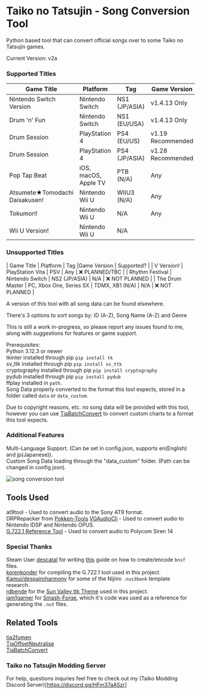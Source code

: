 # Taiko no Tatsujin - Song Conversion Tool 

Python based tool that can convert official songs over to some Taiko no Tatsujin games.  

Current Version: v2a  

### Supported Titles

| Game Title                     | Platform                | Tag                 |Game Version       | Supported?      |
| ------------------------------ | ----------------------- | ------------------- | ----------------- | --------------- |
| Nintendo Switch Version        | Nintendo Switch         | NS1 (JP/ASIA)       | v1.4.13 Only      | ✅              |
| Drum 'n' Fun                   | Nintendo Switch         | NS1 (EU/USA)        | v1.4.13 Only      | ✅              |
| Drum Session                   | PlayStation 4           | PS4 (EU/US)         | v1.19 Recommended | ✅              |
| Drum Session                   | PlayStation 4           | PS4 (JP/ASIA)       | v1.28 Recommended | ✅              |
| Pop Tap Beat                   | iOS, macOS, Apple TV    | PTB (N/A)           | Any               | ✅              |
| Atsumete★Tomodachi Daisakusen! | Nintendo Wii U          | WIIU3 (N/A)         | Any               | ✅              |
| Tokumori!                      | Nintendo Wii U          | N/A                 | Any               | ❓ Untested     |
| Wii U Version!                 | Nintendo Wii U          | N/A                 |                   | ❓ Untested     |
### Unsupported Titles
| Game Title                     | Platform                | Tag                 |Game Version       | Supported?      |
| V Version!                     | PlayStation Vita        | PSV                 | Any               | ❌ PLANNED/TBC  |
| Rhythm Festival                | Nintendo Switch         | NS2 (JP/ASIA)       | N/A               | ❌ NOT PLANNED  |
| The Drum Master                | PC, Xbox One, Series SX | TDMX, XB1 (N/A)     | N/A               | ❌ NOT PLANNED  |

A version of this tool with all song data can be found elsewhere.  

There's 3 options to sort songs by: ID (A-Z), Song Name (A-Z) and Genre   

This is still a work in-progress, so please report any issues found to me, along with suggestions for features or game support.  

Prerequisites:  
Python 3.12.3 or newer  
tkinter installed through pip `pip install tk`  
sv_ttk installed through pip  `pip install sv_ttk`  
cryptography installed through pip `pip install cryptography`  
pydub installed through pip `pip install pydub`  
ffplay installed in `path`.  
Song Data properly converted to the format this tool expects, stored in a folder called `data` or `data_custom`.  

Due to copyright reasons, etc. no song data will be provided with this tool, however you can use [TjaBatchConvert](https://github.com/cainan-c/TaikoPythonTools/tree/main/TjaBatchConvert)  to convert custom charts to a format this tool expects.  

### Additional Features  
Multi-Language Support. (Can be set in config.json, supports en(English) and jp(Japanese)).  
Custom Song Data loading through the "data_custom" folder. (Path can be changed in config.json).  

![song conversion tool](https://i.imgur.com/YRXb0NA.png)  

## Tools Used
at9tool - Used to convert audio to the Sony AT9 format.  
DRPRepacker from [Pokken-Tools](https://github.com/Sammi-Husky/Pokken-Tools)
[VGAudioCli](https://github.com/Thealexbarney/VGAudio) - Used to convert audio to Nintendo IDSP and Nintendo OPUS.   
[G.722.1 Reference Tool](https://www.itu.int/rec/T-REC-G.722.1-200505-I/en) - Used to convert audio to Polycom Siren 14   

### Special Thanks
Steam User [descatal](https://steamcommunity.com/id/descatal) for writing [this](https://exvsfbce.home.blog/2020/02/04/guide-to-encoding-bnsf-is14-audio-files-converting-wav-back-to-bnsf-is14/) guide on how to create/encode `bnsf` files.   
[korenkonder](https://github.com/korenkonder) for compiling the G.722.1 tool used in this project.  
[Kamui/despairoharmony](https://github.com/despairoharmony) for some of the Nijiiro `.nus3bank` template research.  
[rdbende](https://github.com/rdbende) for the [Sun Valley ttk Theme](https://github.com/rdbende/Sun-Valley-ttk-theme) used in this project.  
[jam1garner](https://github.com/jam1garner) for [Smash-Forge](https://github.com/jam1garner/Smash-Forge), which it's code was used as a reference for generating the `.nut` files.

## Related Tools
[tja2fumen](https://github.com/vivaria/tja2fumen)  
[TjaOffsetNeutralise](https://github.com/cainan-c/TaikoPythonTools/tree/main/TjaOffsetNeutralise)  
[TjaBatchConvert](https://github.com/cainan-c/TaikoPythonTools/tree/main/TjaBatchConvert)  

### Taiko no Tatsujin Modding Server
For help, questions inquries feel free to check out my (Taiko Modding Discord Server)[https://discord.gg/HFm37aA5zr]  

